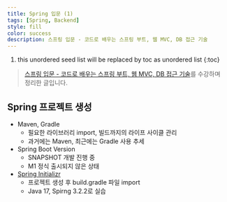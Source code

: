 ```yaml
---
title: Spring 입문 (1)
tags: [Spring, Backend]
style: fill
color: success
description: 스프링 입문 - 코드로 배우는 스프링 부트, 웹 MVC, DB 접근 기술
---
```


1. this unordered seed list will be replaced by toc as unordered list
{:toc}

> [스프링 입문 - 코드로 배우는 스프링 부트, 웹 MVC, DB 접근 기술](https://inf.run/hivx6)를 수강하며 정리한 글입니다.

## Spring 프로젝트 생성
- Maven, Gradle
  - 필요한 라이브러리 import, 빌드까지의 라이프 사이클 관리
  - 과거에는 Maven, 최근에는 Gradle 사용 추세
- Spring Boot Version
  - SNAPSHOT 개발 진행 중
  - M1 정식 출시되지 않은 상태
- [Spring Initializr](https://start.spring.io/)
  - 프로젝트 생성 후 build.gradle 파일 import
  - Java 17, Spirng 3.2.2로 실습